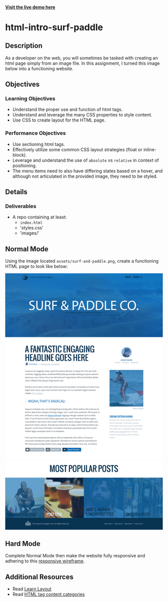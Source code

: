 #### [Visit the live demo here](http://jetbalagtas.github.io/html-intro-surf-paddle/)

# html-intro-surf-paddle

## Description
As a developer on the web, you will sometimes be tasked with creating an html page simply from an image file.  In this assignment, I turned this image below into a functioning website.

## Objectives

### Learning Objectives

* Understand the proper use and function of html tags.
* Understand and leverage the many CSS properties to style content.
* Use CSS to create layout for the HTML page.

### Performance Objectives

* Use sectioning html tags.
* Effectively utilize some common CSS layout strategies (float or inline-block).
* Leverage and understand the use of `absolute` vs `relative` in context of positioning.
* The menu items need to also have differing states based on a hover, and although not articulated in the provided image, they need to be styled.

## Details

### Deliverables

* A repo containing at least:
  * `index.html`
  * 'styles.css'
  * 'images/'

## Normal Mode

Using the image located `assets/surf-and-paddle.png`, create a functioning HTML page to look like below:

![Surf and paddle image](assets/surf-and-paddle.png)

## Hard Mode

Complete Normal Mode then make the website fully responsive and adhering to this [responsive wireframe](assets/surf-and-paddle-responsive.pdf).

## Additional Resources

* Read [Learn Layout](http://learnlayout.com/)
* Read [HTML tag content categories](https://developer.mozilla.org/en-US/docs/Web/Guide/HTML/Content_categories)
